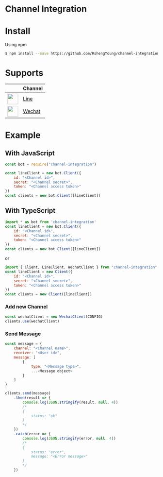 Channel Integration
===========

# Install
Using npm
```sh
$ npm install --save https://github.com/RshengYoung/channel-integration.git
```

# Supports

| |Channel|
|:--|:--|
|<img width="35" src="http://www.broid.ai/dist/assets/images/github/integrations/line.png">|[Line](https://github.com/RshengYoung/channel-integration/blob/master/src/line)|
|<img width="35" src="http://www.broid.ai/dist/assets/images/github/integrations/Wechat.png">|[Wechat](https://github.com/RshengYoung/channel-integration/blob/master/src/wechat)|

# Example

## With JavaScript
```js
const bot = require("channel-integration")

const lineClient = new bot.Client({
    id: "<Channel id>",
    secret: "<Channel secret>",
    token: "<Channel access token>"
})
const clients = new bot.Client([lineClient])
```

## With TypeScript
```js
import * as bot from 'channel-integration'
const lineClient = new bot.Client({
    id: "<Channel id>",
    secret: "<Channel secret>",
    token: "<Channel access token>"
})
const clients = new bot.Client([lineClient])
```
or
```js
import { Client, LineClient, WechatClient } from "channel-integration"
const lineClient = new Client({
    id: "<Channel id>",
    secret: "<Channel secret>",
    token: "<Channel access token>"
})
const clients = new Client([lineClient])
```

### Add new Channel
```js
const wechatClient = new WechatClient(CONFIG)
clients.use(wechatClient)
```

### Send Message
```js
const message = {
    channel: "<Channel name>",
    receiver: "<User id>",
    message: [
        {
            type: "<Message type>",
            ...<Message object>
        }
    ]
}

clients.send(message)
    .then(result => {
        console.log(JSON.stringify(result, null, 4))
        /*
        {
            status: "ok"
        }
        */
    })
    .catch(error => {
        console.log(JSON.stringify(error, null, 4))
        /*
        {
            status: "error",
            message: "<Error message>"
        }
        */
    })
```